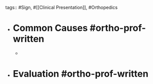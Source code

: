 tags:: #Sign, #[[Clinical Presentation]], #Orthopedics

- # Common Causes #ortho-prof-written
	-
- # Evaluation #ortho-prof-written